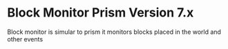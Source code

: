 # Block Monitor Prism Version 7.x
Block monitor is simular to prism it monitors blocks placed in the world and other events
